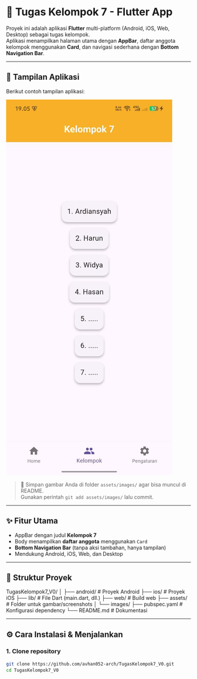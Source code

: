 # 📱 Tugas Kelompok 7 - Flutter App

Proyek ini adalah aplikasi **Flutter** multi-platform (Android, iOS, Web, Desktop) sebagai tugas kelompok.  
Aplikasi menampilkan halaman utama dengan **AppBar**, daftar anggota kelompok menggunakan **Card**, dan navigasi sederhana dengan **Bottom Navigation Bar**.

---

## 🚀 Tampilan Aplikasi

Berikut contoh tampilan aplikasi:  

![Halaman Utama](https://raw.githubusercontent.com/avhan052-arch/TugasKelompok7_V0/main/assets/images/screenshot.jpg)

> 📌 Simpan gambar Anda di folder `assets/images/` agar bisa muncul di README.  
> Gunakan perintah `git add assets/images/` lalu commit.

---

## ✨ Fitur Utama

- AppBar dengan judul **Kelompok 7**  
- Body menampilkan **daftar anggota** menggunakan `Card`  
- **Bottom Navigation Bar** (tanpa aksi tambahan, hanya tampilan)  
- Mendukung Android, iOS, Web, dan Desktop  

---

## 📂 Struktur Proyek

TugasKelompok7_V0/
│
├── android/ # Proyek Android
├── ios/ # Proyek iOS
├── lib/ # File Dart (main.dart, dll.)
├── web/ # Build web
├── assets/ # Folder untuk gambar/screenshots
│ └── images/
├── pubspec.yaml # Konfigurasi dependency
└── README.md # Dokumentasi

---

## ⚙️ Cara Instalasi & Menjalankan

### 1. Clone repository

```bash
git clone https://github.com/avhan052-arch/TugasKelompok7_V0.git
cd TugasKelompok7_V0
